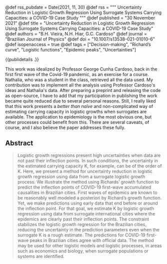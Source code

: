 @def rss_pubdate = Date(2021, 11, 30)
@def rss = """ Uncertainty Reduction in Logistic Growth Regression Using Surrogate Systems Carrying Capacities: a COVID-19 Case Study """
@def published = "30 November 2021"
@def title = "Uncertainty Reduction in Logistic Growth Regression Using Surrogate Systems Carrying Capacities: a COVID-19 Case Study"
@def authors = "B.H. Vieira, N.H. Hiar, G.C. Cardoso"
@def journal = "Brazilian Journal of Physics"
@def doi = "10.1007/s13538-021-01010-6"
@def isopenaccess = true
@def tags = ["Decision-making", "Richard’s curve", "Logistic functions", "Epidemic peaks", "Uncertainties"]

{{publidetails .}}

This work was idealized by Professor George Cunha Cardoso, back in the first first wave of the Covid-19 pandemic, as an exercise for a course.
Nathalia, who was a student in the class, retrieved all the data used.
My contribution was to implement all the analysis using Professor Cardoso's ideas and Nathalia's data.
After preparing a preprint and releasing the code as open-source, I have to add that my participation in publishing the work became quite reduced due to several personal reasons.
Still, I really liked that this work presents a *better than naïve* and non-complicated way of estimating carrying capacity in logistic growths when surrogates are available.
The application to epidemiology is the most obvious one, but other processes could benefit from this.
There are several caveats, of course, and I also believe the paper addresses these fully.

## Abstract
> Logistic growth regressions present high uncertainties when data are not past their inflection points. In such conditions, the uncertainty in the estimated carrying capacity K, for example, can be of the order of K. Here, we present a method for uncertainty reduction in logistic growth regression using data from a surrogate logistic growth process. We illustrate the method using Richards’ growth function to predict the inflection points of COVID-19 first-wave accumulated causalities in Brazilian cities. First waves of epidemics are known to be reasonably well modeled a posteriori by Richard’s growth function. Yet, we make predictions using early data that end before or around the inflection point. For that goal, we estimate K by logistic growth regression using data from surrogate international cities where the epidemics are clearly past their inflection points. The constraint stabilizes the logistic growth regression for the Brazilian cities, reducing the uncertainty in the prediction parameters even when the surrogate K is a rough estimate. The predictions for COVID-19 first-wave peaks in Brazilian cities agree with official data. The method may be used for other logistic models and logistic processes, in areas such as economics and biology, when surrogate populations or systems are identified.